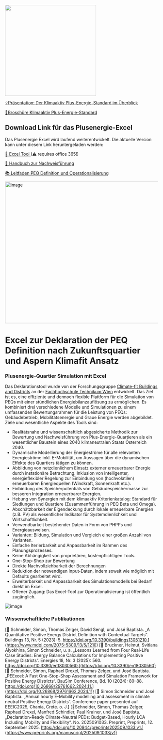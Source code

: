 <img src="https://github.com/simonschaluppe/peexcel/assets/22156735/2856e7d9-54d9-4ea9-a894-1128f435c139" height="300">

[💡Präsentation: Der Klimaaktiv Plus-Energie-Standard im Überblick](https://github.com/simonschaluppe/peexcel/blob/master/docs/Der%20klimaaktiv%20Plus-Energie-Standard%20im%20%C3%9Cberblick.pdf)

[📜Broschüre Klimaaktiv Plus-Energie-Standard](https://github.com/simonschaluppe/peexcel/blob/master/docs/Brosch%C3%BCre%20PEQ_klimaaktiv.pdf)

## Download Link für das Plusenergie-Excel
Das Plusenergie Excel wird laufend weiterentwickelt. Die aktuelle Version kann unter diesem Link heruntergeladen werden:

[🧰 Excel Tool ](https://github.com/simonschaluppe/peexcel/blob/master/peexcel/ka_PEQ_Nachweistool.xlsb)
(⚠ requires office 365!)

[📖 Handbuch zur Nachweisführung](https://github.com/simonschaluppe/peexcel/blob/master/docs/Handbuch%20zur%20Nachweisf%C3%BChrung.pdf)

[📚 Leitfaden PEQ Definition und Operationalisierung](https://github.com/simonschaluppe/peexcel/blob/master/docs/Leitfaden%20PEQ%20Definition%20und%20Operationalisierung_StandJuni2023.pdf)

<img width="1228" height="467" alt="image" src="https://github.com/user-attachments/assets/095a8e31-2daf-47f3-8174-8890566f9fb6" />


# Excel zur Deklaration der PEQ Definition nach Zukunftsquartier und Aspern Klimafit Ansatz
###  Plusenergie-Quartier Simulation mit Excel
Das Deklarationstool wurde von der Forschungsgruppe [Climate-fit Buildings and Districts](https://www.technikum-wien.at/forschungsschwerpunkt-renewable-energy-systems/) an der [Fachhochschule Technikum Wien](https://www.technikum-wien.at/) entwickelt. Das Ziel ist es, eine effiziente und dennoch flexible Plattform für die Simulation von PEQs mit einer stündlichen Energiebilanzauflösung zu ermöglichen. Es kombiniert drei verschiedene Modelle und Simulationen zu einem umfassenden Bewertungsrahmen für die Leistung von PEQs:  Gebäudebetrieb, Mobilitätsenergie und Graue Energie werden abgebildet. Ziele und wesentliche Aspekte des Tools sind:
* Realitätsnahe und wissenschaftlich abgesicherte Methodik zur Bewertung und Nachweisführung von Plus-Energie-Quartieren als ein wesentlicher Baustein eines 2040 klimaneutralen Staats Österreich 2040.
* Dynamische Modellierung der Energieströme für alle relevanten Energieströme inkl. E-Mobilität, um Aussagen über die dynamischen Effekte des Quartiers tätigen zu können. 
* Abbildung von netzdienlichem Einsatz externer erneuerbarer Energie durch instationäre Betrachtung. Inklusion von intelligenter, energieflexibler Regelung zur Einbindung von (hochvolatilen) erneuerbaren Energiequellen (Windkraft, Sonnenkraft etc.). 
* Einbindung des Speicherpotentials von Gebäudespeichermasse zur besseren Integration erneuerbarer Energien. 
* Hebung von Synergien mit dem klimaaktiv Kriterienkatalog: Standard für Siedlungen und Quartiere  (Zusammenführung in PEQ Beta und Omega). 
* Abschätzbarkeit der Eigendeckung durch lokale erneuerbare Energien (z.B. PV) als wesentlicher Indikator für Systemdienlichkeit und Wirtschaftlichkeit.  
* Verwendbarkeit bestehender Daten in Form von PHPPs und Energieausweisen. 
* Varianten: Bildung, Simulation und Vergleich einer großen Anzahl von Varianten. 
* Einfache Iterierbarkeit und Anpassbarkeit im Rahmen des Planungsprozesses. 
* Keine Abhängigkeit von proprietären, kostenpflichtigen Tools. 
* One-Stop-Shop zur Bewertung  
* Direkte Nachvollziehbarkeit der Berechnungen
* Reduktion der notwendigen Input-Daten, indem soweit wie möglich mit Defaults gearbeitet wird. 
* Erweiterbarkeit und Anpassbarkeit des Simulationsmodells bei Bedarf direkt im Excel.
* Offener Zugang: Das Excel-Tool zur Operationalisierung ist öffentlich zugänglich. 

![image](https://github.com/user-attachments/assets/696c5440-e451-46fd-823e-d94ec4e45ea5)

### Wissenschaftliche Publikationen
[📝 Schneider, Simon, Thomas Zelger, David Sengl, und José Baptista. „A Quantitative Positive Energy District Definition with Contextual Targets“. Buildings 13, Nr. 5 (2023): 5. https://doi.org/10.3390/buildings13051210.](https://www.mdpi.com/2075-5309/13/5/1210)
[📝 Bruckner, Helmut, Svitlana Alyokhina, Simon Schneider, u. a. „Lessons Learned from Four Real-Life Case Studies: Energy Balance Calculations for Implementing Positive Energy Districts“. Energies 18, Nr. 3 (2025): 560. https://doi.org/10.3390/en18030560.](https://doi.org/10.3390/en18030560)
[📝 Schneider, Simon, Raphael Drexel, Thomas Zelger, und José Baptista. „PEExcel: A Fast One-Stop-Shop Assessment and Simulation Framework for Positive Energy Districts“. BauSim Conference, Bd. 10 (2024): 80–88. https://doi.org/10.26868/29761662.2024.11.](https://doi.org/10.26868/29761662.2024.11)
[📝 Simon Schneider und José Baptista. „Annual hourly E-Mobility modelling and assessment in climate neutral Positive Energy Districts“. Conference paper presented auf EEEIC2025, Chania, Crete. o. J.]
[📝Schneider, Simon, Thomas Zelger, Raphael Drexel, Manfred Schindler, Paul Krainer, und José Baptista. „Declaration-Ready Climate-Neutral PEDs: Budget-Based, Hourly LCA Including Mobility and Flexibility“. No. 2025091033. Preprint, Preprints, 12. September 2025. https://doi.org/10.20944/preprints202509.1033.v1.](https://www.preprints.org/manuscript/202509.1033/v1)



